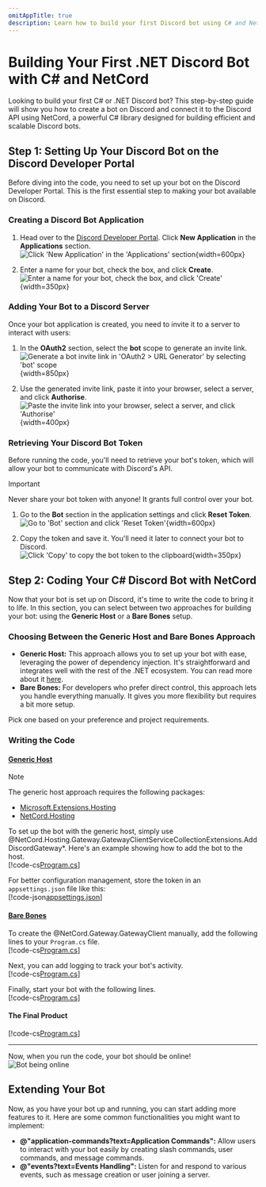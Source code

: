```yaml
---
omitAppTitle: true
description: Learn how to build your first Discord bot using C# and NetCord, a powerful .NET library for creating efficient and scalable Discord bots. This comprehensive guide walks you through the setup process on the Discord Developer Portal, retrieving your bot token, and writing the essential code to bring your bot to life.
---
```


# Building Your First .NET Discord Bot with C# and NetCord

Looking to build your first C# or .NET Discord bot? This step-by-step guide will show you how to create a bot on Discord and connect it to the Discord API using NetCord, a powerful C# library designed for building efficient and scalable Discord bots.

## Step 1: Setting Up Your Discord Bot on the Discord Developer Portal

Before diving into the code, you need to set up your bot on the Discord Developer Portal. This is the first essential step to making your bot available on Discord.

### Creating a Discord Bot Application

1. Head over to the [Discord Developer Portal](https://discord.com/developers/applications). Click **New Application** in the **Applications** section.  
   ![Click 'New Application' in the 'Applications' section](../../images/makingABot_CreateApplication_1.png){width=600px}

2. Enter a name for your bot, check the box, and click **Create**.  
   ![Enter a name for your bot, check the box, and click 'Create'](../../images/makingABot_CreateApplication_2.png){width=350px}

### Adding Your Bot to a Discord Server

Once your bot application is created, you need to invite it to a server to interact with users:

1. In the **OAuth2** section, select the **bot** scope to generate an invite link.  
   ![Generate a bot invite link in 'OAuth2 > URL Generator' by selecting 'bot' scope](../../images/makingABot_AddBotToServer_1.png){width=850px}

2. Use the generated invite link, paste it into your browser, select a server, and click **Authorise**.  
   ![Paste the invite link into your browser, select a server, and click 'Authorise'](../../images/makingABot_AddBotToServer_2.png){width=400px}

### Retrieving Your Discord Bot Token

Before running the code, you'll need to retrieve your bot's token, which will allow your bot to communicate with Discord's API.

> [!IMPORTANT]
> Never share your bot token with anyone! It grants full control over your bot.

1. Go to the **Bot** section in the application settings and click **Reset Token**.  
   ![Go to 'Bot' section and click 'Reset Token'](../../images/makingABot_Token_1.png){width=600px}

2. Copy the token and save it. You'll need it later to connect your bot to Discord.  
   ![Click 'Copy' to copy the bot token to the clipboard](../../images/makingABot_Token_2.png){width=350px}

## Step 2: Coding Your C# Discord Bot with NetCord

Now that your bot is set up on Discord, it's time to write the code to bring it to life. In this section, you can select between two approaches for building your bot: using the **Generic Host** or a **Bare Bones** setup.

### Choosing Between the Generic Host and Bare Bones Approach

- **Generic Host:** This approach allows you to set up your bot with ease, leveraging the power of dependency injection. It's straightforward and integrates well with the rest of the .NET ecosystem. You can read more about it [here](https://learn.microsoft.com/dotnet/core/extensions/generic-host).
- **Bare Bones:** For developers who prefer direct control, this approach lets you handle everything manually. It gives you more flexibility but requires a bit more setup.

Pick one based on your preference and project requirements.

### Writing the Code

#### [Generic Host](#tab/generic-host)

> [!NOTE]
> The generic host approach requires the following packages:
> - [Microsoft.Extensions.Hosting](https://www.nuget.org/packages/Microsoft.Extensions.Hosting)
> - [NetCord.Hosting](https://www.nuget.org/packages/NetCord.Hosting)

To set up the bot with the generic host, simply use @NetCord.Hosting.Gateway.GatewayClientServiceCollectionExtensions.AddDiscordGateway*. Here's an example showing how to add the bot to the host.  
[!code-cs[Program.cs](CodingHosting/Program.cs)]

For better configuration management, store the token in an `appsettings.json` file like this:  
[!code-json[appsettings.json](CodingHosting/appsettings.json)]

#### [Bare Bones](#tab/bare-bones)

To create the @NetCord.Gateway.GatewayClient manually, add the following lines to your `Program.cs` file.  
[!code-cs[Program.cs](Coding/Program.cs#L1-L4)]

Next, you can add logging to track your bot's activity.  
[!code-cs[Program.cs](Coding/Program.cs#L6-L10)]

Finally, start your bot with the following lines.  
[!code-cs[Program.cs](Coding/Program.cs#L12-L13)]

#### The Final Product  
[!code-cs[Program.cs](Coding/Program.cs)]

***

Now, when you run the code, your bot should be online!  
![Bot being online](../../images/makingABot_BotOnline.png)

## Extending Your Bot

Now, as you have your bot up and running, you can start adding more features to it. Here are some common functionalities you might want to implement:

- **@"application-commands?text=Application Commands":** Allow users to interact with your bot easily by creating slash commands, user commands, and message commands.
- **@"events?text=Events Handling":** Listen for and respond to various events, such as message creation or user joining a server.
